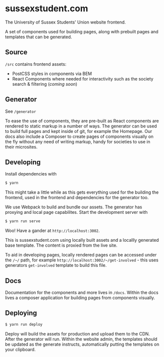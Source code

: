 # sussexstudent.com

The University of Sussex Students' Union website frontend.

A set of components used for building pages, along with prebuilt pages and templates that can be generated.

## Source
`/src` contains frontend assets:
* PostCSS styles in components via BEM
* React Components where needed for interactivity such as the society search & filtering (*coming soon*)

## Generator
See `/generator`

To ease the use of components, they are pre-built as React components are rendered to static markup in a number of ways. The generator can be used to build full pages and kept inside of git, for example the Homepage. Our docs also include a Composer to create pages of components visually on the fly without any need of writing markup, handy for societies to use in their microsites.

## Developing
Install dependencies with
```bash
$ yarn
```

This might take a little while as this gets everything used for the building the frontend, used in the frontend and dependencies for the generator too. 

We use Webpack to build and bundle our assets. The generator has proxying and local page capabilites. Start the development server with

```bash
$ yarn run serve
```

Woo! Have a gander at `http://localhost:3002`.

This is sussexstudent.com using locally built assets and a locallly generated base template. The content is proxied from the live site.

To aid in developing pages, locally rendered pages can be accessed under the `/~/` path, for example `http://localhost:3002/~/get-involved` - this uses generators `get-involved` template to build this file.

## Docs
Documentation for the components and more lives in `/docs`. Within the docs lives a composer application for building pages from components visually.

## Deploying
```bash
$ yarn run deploy
```
Deploy will build the assets for production and upload them to the CDN. After the generator will run. Within the website admin, the templates should be updated as the generate instructs, automatically putting the templates on your clipboard.

